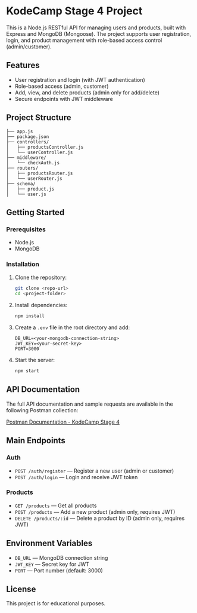 # KodeCamp Stage 4 Project

This is a Node.js RESTful API for managing users and products, built with Express and MongoDB (Mongoose). The project supports user registration, login, and product management with role-based access control (admin/customer).

## Features

- User registration and login (with JWT authentication)
- Role-based access (admin, customer)
- Add, view, and delete products (admin only for add/delete)
- Secure endpoints with JWT middleware

## Project Structure

```
├── app.js
├── package.json
├── controllers/
│   ├── productsController.js
│   └── userController.js
├── middleware/
│   └── checkAuth.js
├── routers/
│   ├── productsRouter.js
│   └── userRouter.js
├── schema/
│   ├── product.js
│   └── user.js
```

## Getting Started

### Prerequisites

- Node.js
- MongoDB

### Installation

1. Clone the repository:
   ```sh
   git clone <repo-url>
   cd <project-folder>
   ```
2. Install dependencies:
   ```sh
   npm install
   ```
3. Create a `.env` file in the root directory and add:
   ```env
   DB_URL=<your-mongodb-connection-string>
   JWT_KEY=<your-secret-key>
   PORT=3000
   ```
4. Start the server:
   ```sh
   npm start
   ```

## API Documentation

The full API documentation and sample requests are available in the following Postman collection:

[Postman Documentation - KodeCamp Stage 4](https://www.postman.com/ife-di-ora/workspace/tutorials/collection/31603116-57cfd962-97dd-460e-abd8-2131c6ed57ae?action=share&creator=31603116)

## Main Endpoints

### Auth

- `POST /auth/register` — Register a new user (admin or customer)
- `POST /auth/login` — Login and receive JWT token

### Products

- `GET /products` — Get all products
- `POST /products` — Add a new product (admin only, requires JWT)
- `DELETE /products/:id` — Delete a product by ID (admin only, requires JWT)

## Environment Variables

- `DB_URL` — MongoDB connection string
- `JWT_KEY` — Secret key for JWT
- `PORT` — Port number (default: 3000)

## License

This project is for educational purposes.
